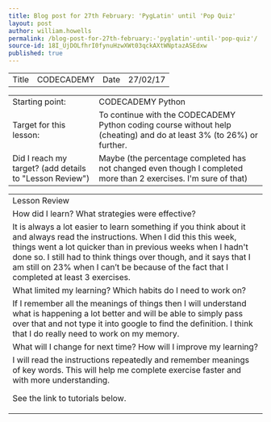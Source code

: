 ```yaml
---
title: Blog post for 27th February: 'PygLatin' until 'Pop Quiz'
layout: post
author: william.howells
permalink: /blog-post-for-27th-february:-'pyglatin'-until-'pop-quiz'/
source-id: 18I_UjDOLfhrI0fynuHzwXWt03qckAXtWNptazASEdxw
published: true
---
```

<table>
  <tr>
    <td>Title</td>
    <td>CODECADEMY</td>
    <td>Date</td>
    <td>27/02/17</td>
  </tr>
</table>


<table>
  <tr>
    <td>
Starting point:
</td>
    <td>
CODECADEMY Python</td>
  </tr>
  <tr>
    <td>
Target for this lesson:</td>
    <td>
To continue with the CODECADEMY Python coding course without help (cheating) and do at least 3% (to 26%) or further.</td>
  </tr>
  <tr>
    <td>Did I reach my target? 
(add details to "Lesson Review")</td>
    <td> 
Maybe (the percentage completed has not changed even though I completed more than 2 exercises.  I'm sure of that) </td>
  </tr>
</table>


<table>
  <tr>
    <td>
Lesson Review</td>
  </tr>
  <tr>
    <td>How did I learn?   What strategies were effective?</td>
  </tr>
  <tr>
    <td>
It is always a lot easier to learn something if you think about it and always read the instructions.  When I did this this week, things went a lot quicker than in previous weeks when I hadn't done so.  I still had to think things over though, and it says that I am still on 23% when I can’t be because of the fact that I completed at least 3 exercises.  </td>
  </tr>
  <tr>
    <td>What limited my learning?   Which habits do I need to work on?</td>
  </tr>
  <tr>
    <td>
If I remember all the meanings of things then I will understand what is happening a lot better and will be able to simply pass over that and not type it into google to find the definition.  I think that I do really need to work on my memory.</td>
  </tr>
  <tr>
    <td>What will I change for next time?   How will I improve my learning?</td>
  </tr>
  <tr>
    <td>
I will read the instructions repeatedly and remember meanings of key words.  This will help me complete exercise faster and with more understanding.



See the link to tutorials below.</td>
  </tr>
</table>


